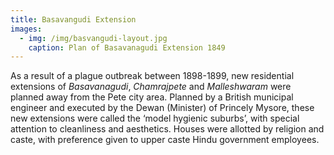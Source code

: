 ```yaml
---
title: Basavangudi Extension
images:
  - img: /img/basvangudi-layout.jpg
    caption: Plan of Basavanagudi Extension 1849
---
```

As a result of a plague outbreak between 1898-1899, new residential extensions of *Basavanagudi*, *Chamrajpete* and *Malleshwaram* were planned away from the Pete city area. Planned by a British municipal engineer and executed by the Dewan (Minister) of Princely Mysore, these new extensions were called the ‘model hygienic suburbs’, with special attention to cleanliness and aesthetics. Houses were allotted by religion and caste, with preference given to upper caste Hindu government employees.